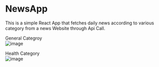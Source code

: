 # NewsApp
This is a simple React App that fetches daily news according to various category from a news Website through Api Call. <br/>

General Categroy<br/>
![image](https://user-images.githubusercontent.com/94428262/204468574-6d8e7abd-28ae-406a-befa-17443df1b5f8.png)

Health Category<br/>
![image](https://user-images.githubusercontent.com/94428262/204468720-9d0dd880-e17b-498c-b76b-10831aeb3a10.png)

